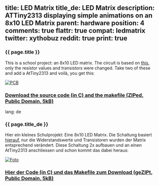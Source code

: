 title: LED Matrix
title_de: LED Matrix
description: ATTiny2313 displaying simple animations on an 8x10 LED Matrix
parent: hardware
position: 4
comments: true
flattr: true
compat: ledmatrix
twitter: xythobuz
reddit: true
print: true
---

### {{ page.title }}

This is a school project: an 8x10 LED matrix. The circuit is based on [this][1], only the resistor values and transistors were changed. Take two of these and add a AtTiny2313 and voilà, you get this:

[![PCB][2]][3]

### [Download the source code (in C) and the makefile (ZIPed, Public Domain, 5kB)][4]

 [1]: http://www.mikrocontroller.net/articles/LED-Matrix#Transistoren
 [2]: img/led_matrix_small.jpg
 [3]: img/led_matrix.jpg
 [4]: files/led_matrix.zip

lang: de

### {{ page.title_de }}

Hier ein kleines Schulprojekt: Eine 8x10 LED Matrix. Die Schaltung basiert [hierauf][1], nur die Widerstandswerte und Transistoren wurden der Matrix entsprechend verändert. Diese Schaltung 2x aufbauen und an einen AtTiny2313 anschliessen und schon kommt das dabei heraus:

[![Foto][2]][3]

### [Hier der Code (in C) und das Makefile zum Download (geZIPt, Public Domain, 5kB)][4]

 [1]: http://www.mikrocontroller.net/articles/LED-Matrix#Transistoren
 [2]: img/led_matrix_small.jpg
 [3]: img/led_matrix.jpg
 [4]: files/led_matrix.zip
